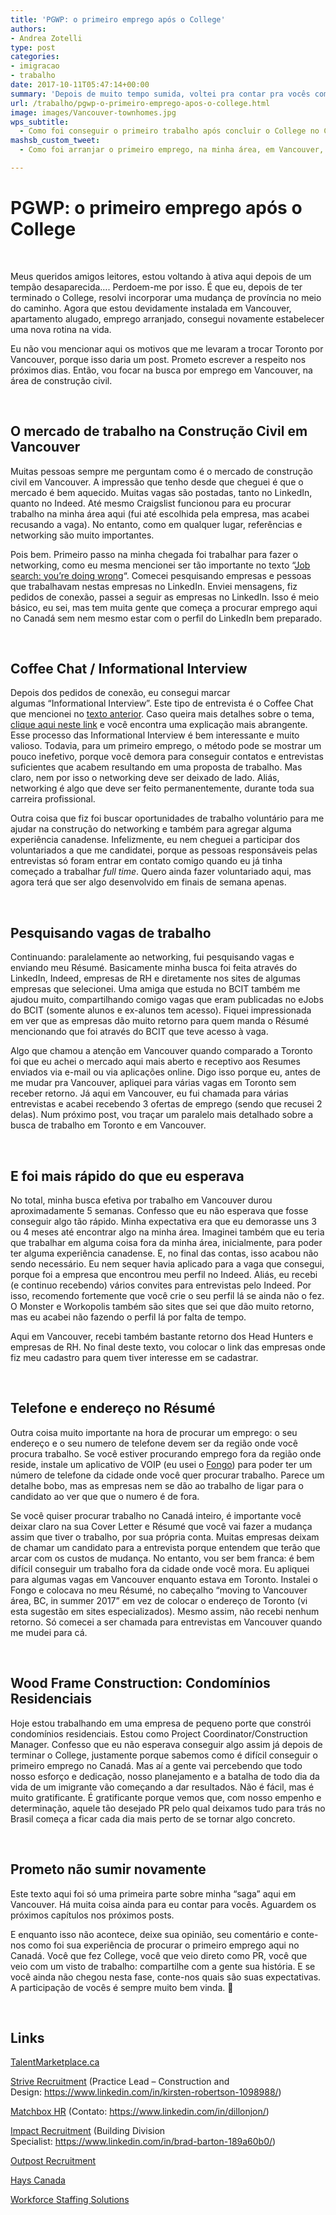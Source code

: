 ```yaml
---
title: 'PGWP: o primeiro emprego após o College'
authors:
- Andrea Zotelli
type: post
categories:
- imigracao
- trabalho
date: 2017-10-11T05:47:14+00:00
summary: 'Depois de muito tempo sumida, voltei pra contar pra vocês como foi arranjar o meu primeiro emprego, na minha área de forma, em Vancouver, depois de ter feito College em Toronto. Fugindo do meu usual, este texto não está muito longo - mas só porque deixei muitas coisas pra contar nos próximos capítulos. Bora começar?'
url: /trabalho/pgwp-o-primeiro-emprego-apos-o-college.html
image: images/Vancouver-townhomes.jpg
wps_subtitle:
  - Como foi conseguir o primeiro trabalho após concluir o College no Canadá
mashsb_custom_tweet:
  - Como foi arranjar o primeiro emprego, na minha área, em Vancouver, depois de ter feito College em Toronto.

---
```

# PGWP: o primeiro emprego após o College

&nbsp;

Meus queridos amigos leitores, estou voltando à ativa aqui depois de um tempão desaparecida&#8230;. Perdoem-me por isso. É que eu, depois de ter terminado o College, resolvi incorporar uma mudança de província no meio do caminho. Agora que estou devidamente instalada em Vancouver, apartamento alugado, emprego arranjado, consegui novamente estabelecer uma nova rotina na vida.

Eu não vou mencionar aqui os motivos que me levaram a trocar Toronto por Vancouver, porque isso daria um post. Prometo escrever a respeito nos próximos dias. Então, vou focar na busca por emprego em Vancouver, na área de construção civil.

&nbsp;

## O mercado de trabalho na Construção Civil em Vancouver

Muitas pessoas sempre me perguntam como é o mercado de construção civil em Vancouver. A impressão que tenho desde que cheguei é que o mercado é bem aquecido. Muitas vagas são postadas, tanto no LinkedIn, quanto no Indeed. Até mesmo Craigslist funcionou para eu procurar trabalho na minha área aqui (fui até escolhida pela empresa, mas acabei recusando a vaga). No entanto, como em qualquer lugar, referências e networking são muito importantes.

Pois bem. Primeiro passo na minha chegada foi trabalhar para fazer o networking, como eu mesma mencionei ser tão importante no texto &#8220;[Job search: you&#8217;re doing wrong][1]&#8220;. Comecei pesquisando empresas e pessoas que trabalhavam nestas empresas no LinkedIn. Enviei mensagens, fiz pedidos de conexão, passei a seguir as empresas no LinkedIn. Isso é meio básico, eu sei, mas tem muita gente que começa a procurar emprego aqui no Canadá sem nem mesmo estar com o perfil do LinkedIn bem preparado.

&nbsp;

## Coffee Chat / Informational Interview

Depois dos pedidos de conexão, eu consegui marcar algumas &#8220;Informational Interview&#8221;. Este tipo de entrevista é o Coffee Chat que mencionei no [texto anterior][1]. Caso queira mais detalhes sobre o tema, [clique aqui neste link][2] e você encontra uma explicação mais abrangente. Esse processo das Informational Interview é bem interessante e muito valioso. Todavia, para um primeiro emprego, o método pode se mostrar um pouco inefetivo, porque você demora para conseguir contatos e entrevistas suficientes que acabem resultando em uma proposta de trabalho. Mas claro, nem por isso o networking deve ser deixado de lado. Aliás, networking é algo que deve ser feito permanentemente, durante toda sua carreira profissional.

Outra coisa que fiz foi buscar oportunidades de trabalho voluntário para me ajudar na construção do networking e também para agregar alguma experiência canadense. Infelizmente, eu nem cheguei a participar dos voluntariados a que me candidatei, porque as pessoas responsáveis pelas entrevistas só foram entrar em contato comigo quando eu já tinha começado a trabalhar _full time_. Quero ainda fazer voluntariado aqui, mas agora terá que ser algo desenvolvido em finais de semana apenas.

&nbsp;

## Pesquisando vagas de trabalho

Continuando: paralelamente ao networking, fui pesquisando vagas e enviando meu Résumé. Basicamente minha busca foi feita através do LinkedIn, Indeed, empresas de RH e diretamente nos sites de algumas empresas que selecionei. Uma amiga que estuda no BCIT também me ajudou muito, compartilhando comigo vagas que eram publicadas no eJobs do BCIT (somente alunos e ex-alunos tem acesso). Fiquei impressionada em ver que as empresas dão muito retorno para quem manda o Résumé mencionando que foi através do BCIT que teve acesso à vaga.

Algo que chamou a atenção em Vancouver quando comparado a Toronto foi que eu achei o mercado aqui mais aberto e receptivo aos Resumes enviados via e-mail ou via aplicações online. Digo isso porque eu, antes de me mudar pra Vancouver, apliquei para várias vagas em Toronto sem receber retorno. Já aqui em Vancouver, eu fui chamada para várias entrevistas e acabei recebendo 3 ofertas de emprego (sendo que recusei 2 delas). Num próximo post, vou traçar um paralelo mais detalhado sobre a busca de trabalho em Toronto e em Vancouver.

&nbsp;

## E foi mais rápido do que eu esperava

No total, minha busca efetiva por trabalho em Vancouver durou aproximadamente 5 semanas. Confesso que eu não esperava que fosse conseguir algo tão rápido. Minha expectativa era que eu demorasse uns 3 ou 4 meses até encontrar algo na minha área. Imaginei também que eu teria que trabalhar em alguma coisa fora da minha área, inicialmente, para poder ter alguma experiência canadense. E, no final das contas, isso acabou não sendo necessário. Eu nem sequer havia aplicado para a vaga que consegui, porque foi a empresa que encontrou meu perfil no Indeed. Aliás, eu recebi (e continuo recebendo) vários convites para entrevistas pelo Indeed. Por isso, recomendo fortemente que você crie o seu perfil lá se ainda não o fez. O Monster e Workopolis também são sites que sei que dão muito retorno, mas eu acabei não fazendo o perfil lá por falta de tempo.

Aqui em Vancouver, recebi também bastante retorno dos Head Hunters e empresas de RH. No final deste texto, vou colocar o link das empresas onde fiz meu cadastro para quem tiver interesse em se cadastrar.

&nbsp;

## Telefone e endereço no Résumé

Outra coisa muito importante na hora de procurar um emprego: o seu endereço e o seu numero de telefone devem ser da região onde você procura trabalho. Se você estiver procurando emprego fora da região onde reside, instale um aplicativo de VOIP (eu usei o [Fongo][3]) para poder ter um número de telefone da cidade onde você quer procurar trabalho. Parece um detalhe bobo, mas as empresas nem se dão ao trabalho de ligar para o candidato ao ver que que o numero é de fora.

Se você quiser procurar trabalho no Canadá inteiro, é importante você deixar claro na sua Cover Letter e Résumé que você vai fazer a mudança assim que tiver o trabalho, por sua própria conta. Muitas empresas deixam de chamar um candidato para a entrevista porque entendem que terão que arcar com os custos de mudança. No entanto, vou ser bem franca: é bem difícil conseguir um trabalho fora da cidade onde você mora. Eu apliquei para algumas vagas em Vancouver enquanto estava em Toronto. Instalei o Fongo e colocava no meu Résumé, no cabeçalho &#8220;moving to Vancouver área, BC, in summer 2017&#8221; em vez de colocar o endereço de Toronto (vi esta sugestão em sites especializados). Mesmo assim, não recebi nenhum retorno. Só comecei a ser chamada para entrevistas em Vancouver quando me mudei para cá.

&nbsp;

## Wood Frame Construction: Condomínios Residenciais

Hoje estou trabalhando em uma empresa de pequeno porte que constrói condomínios residenciais. Estou como Project Coordinator/Construction Manager. Confesso que eu não esperava conseguir algo assim já depois de terminar o College, justamente porque sabemos como é difícil conseguir o primeiro emprego no Canadá. Mas aí a gente vai percebendo que todo nosso esforço e dedicação, nosso planejamento e a batalha de todo dia da vida de um imigrante vão começando a dar resultados. Não é fácil, mas é muito gratificante. É gratificante porque vemos que, com nosso empenho e determinação, aquele tão desejado PR pelo qual deixamos tudo para trás no Brasil começa a ficar cada dia mais perto de se tornar algo concreto.

&nbsp;

## Prometo não sumir novamente <i class="wp-svg-happy happy"></i>

Este texto aqui foi só uma primeira parte sobre minha “saga” aqui em Vancouver. Há muita coisa ainda para eu contar para vocês. Aguardem os próximos capítulos nos próximos posts.

E enquanto isso não acontece, deixe sua opinião, seu comentário e conte-nos como foi sua experiência de procurar o primeiro emprego aqui no Canadá. Você que fez College, você que veio direto como PR, você que veio com um visto de trabalho: compartilhe com a gente sua história. E se você ainda não chegou nesta fase, conte-nos quais são suas expectativas. A participação de vocês é sempre muito bem vinda. 🙂

&nbsp;

## Links

<a href="http://www.talentmarketplace.ca/" target="_blank" rel="noopener">TalentMarketplace.ca</a>

[Strive Recruitment][4] (Practice Lead – Construction and Design: https://www.linkedin.com/in/kirsten-robertson-1098988/)

[Matchbox HR][5] (Contato: https://www.linkedin.com/in/dillonjon/)

[Impact Recruitment][6] (Building Division Specialist: https://www.linkedin.com/in/brad-barton-189a60b0/)

[Outpost Recruitment][7]

[Hays Canada][8]

[Workforce Staffing Solutions][9]

 [1]: https://www.canadaagora.com/andreazotelli/job-search-youre-doing-wrong.html
 [2]: https://www.forbes.com/sites/jacquelynsmith/2013/12/11/how-to-land-and-ace-an-informational-interview/#4ed011533acb
 [3]: https://www.fongo.com/
 [4]: http://striverecruitment.ca
 [5]: http://matchboxhr.com
 [6]: http://impactrecruitment.ca
 [7]: http://outpostrecruitment.com
 [8]: http://www.hays.ca
 [9]: http://www.workforce.ca